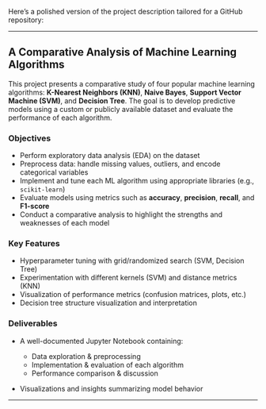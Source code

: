 Here’s a polished version of the project description tailored for a GitHub repository:

---

##  A Comparative Analysis of Machine Learning Algorithms

This project presents a comparative study of four popular machine learning algorithms: **K-Nearest Neighbors (KNN)**, **Naive Bayes**, **Support Vector Machine (SVM)**, and **Decision Tree**. The goal is to develop predictive models using a custom or publicly available dataset and evaluate the performance of each algorithm.

### Objectives

* Perform exploratory data analysis (EDA) on the dataset
* Preprocess data: handle missing values, outliers, and encode categorical variables
* Implement and tune each ML algorithm using appropriate libraries (e.g., `scikit-learn`)
* Evaluate models using metrics such as **accuracy**, **precision**, **recall**, and **F1-score**
* Conduct a comparative analysis to highlight the strengths and weaknesses of each model

###  Key Features

* Hyperparameter tuning with grid/randomized search (SVM, Decision Tree)
* Experimentation with different kernels (SVM) and distance metrics (KNN)
* Visualization of performance metrics (confusion matrices, plots, etc.)
* Decision tree structure visualization and interpretation

###  Deliverables

* A well-documented Jupyter Notebook containing:

  * Data exploration & preprocessing
  * Implementation & evaluation of each algorithm
  * Performance comparison & discussion
* Visualizations and insights summarizing model behavior

---

